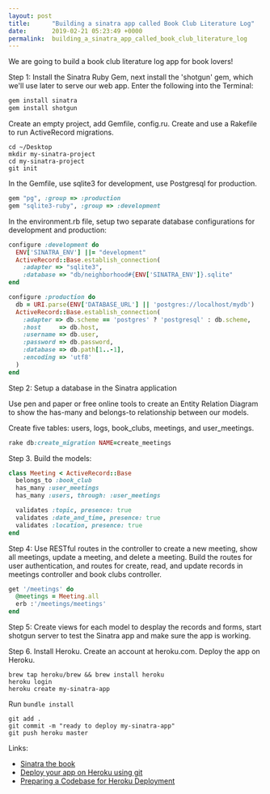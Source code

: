 ```yaml
---
layout: post
title:      "Building a sinatra app called Book Club Literature Log"
date:       2019-02-21 05:23:49 +0000
permalink:  building_a_sinatra_app_called_book_club_literature_log
---
```


We are going to build a book club literature log app for book lovers!

Step 1: Install the Sinatra Ruby Gem, next install the 'shotgun' gem, which we'll use later to serve our web app. Enter the following into the Terminal:

```ruby
gem install sinatra
gem install shotgun
```

Create an empty project, add Gemfile, config.ru. Create and use a Rakefile to run ActiveRecord migrations.

```
cd ~/Desktop
mkdir my-sinatra-project
cd my-sinatra-project
git init
```

In the Gemfile, use sqlite3 for development, use Postgresql for production.

```ruby
gem "pg", :group => :production
gem "sqlite3-ruby", :group => :development
```

In the environment.rb file, setup two separate database configurations for development and production:

```ruby
configure :development do
  ENV['SINATRA_ENV'] ||= "development"
  ActiveRecord::Base.establish_connection(
    :adapter => "sqlite3",
    :database => "db/neighborhood#{ENV['SINATRA_ENV']}.sqlite"
end

configure :production do
  db = URI.parse(ENV['DATABASE_URL'] || 'postgres://localhost/mydb')
  ActiveRecord::Base.establish_connection(
    :adapter => db.scheme == 'postgres' ? 'postgresql' : db.scheme,
    :host     => db.host,
    :username => db.user,
    :password => db.password,
    :database => db.path[1..-1],
    :encoding => 'utf8'
  )
end
```

Step 2: Setup a database in the Sinatra application

Use pen and paper or free online tools to create an Entity Relation Diagram to show the has-many and belongs-to relationship between our models.

Create five tables: users, logs, book_clubs, meetings, and user_meetings.

```ruby
rake db:create_migration NAME=create_meetings
```

Step 3. Build the models:

```ruby
class Meeting < ActiveRecord::Base
  belongs_to :book_club
  has_many :user_meetings
  has_many :users, through: :user_meetings

  validates :topic, presence: true
  validates :date_and_time, presence: true
  validates :location, presence: true
end
```

Step 4:  Use RESTful routes in the controller to create a new meeting, show all meetings, update a meeting, and delete a meeting. Build the routes for user authentication, and routes for create, read, and update records in meetings controller and book clubs controller.

```ruby
get '/meetings' do
  @meetings = Meeting.all
  erb :'/meetings/meetings'
end
```

Step 5: Create views for each model to desplay the records and forms, start shotgun server to test the Sinatra app and make sure the app is working.

Step 6. Install Heroku. Create an account at heroku.com. Deploy the app on Heroku.

```
brew tap heroku/brew && brew install heroku
heroku login
heroku create my-sinatra-app
```

Run `bundle install`

```
git add .
git commit -m "ready to deploy my-sinatra-app"
git push heroku master
```

Links:
* [Sinatra the book](https://sinatra-org-book.herokuapp.com/)
* [Deploy your app on Heroku using git](https://devcenter.heroku.com/articles/git)
* [Preparing a Codebase for Heroku Deployment](https://devcenter.heroku.com/articles/preparing-a-codebase-for-heroku-deployment)

